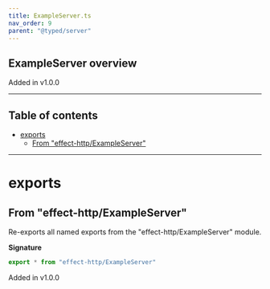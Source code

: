 ```yaml
---
title: ExampleServer.ts
nav_order: 9
parent: "@typed/server"
---
```


## ExampleServer overview

Added in v1.0.0

---

<h2 class="text-delta">Table of contents</h2>

- [exports](#exports)
  - [From "effect-http/ExampleServer"](#from-effect-httpexampleserver)

---

# exports

## From "effect-http/ExampleServer"

Re-exports all named exports from the "effect-http/ExampleServer" module.

**Signature**

```ts
export * from "effect-http/ExampleServer"
```

Added in v1.0.0
